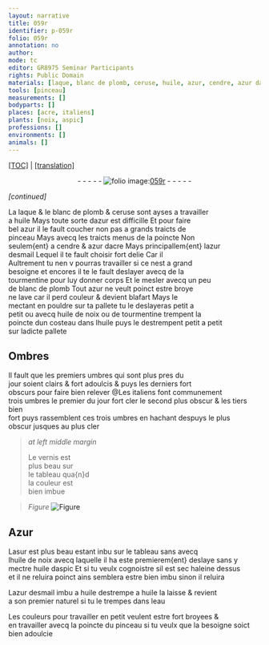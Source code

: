 ```yaml
---
layout: narrative
title: 059r
identifier: p-059r
folio: 059r
annotation: no
author:
mode: tc
editor: GR8975 Seminar Participants
rights: Public Domain
materials: [laque, blanc de plomb, ceruse, huile, azur, cendre, azur dacre, azur desmail, tourmentine, huile de noix, Azur, asur, huile daspic, eau]
tools: [pinceau]
measurements: []
bodyparts: []
places: [acre, italiens]
plants: [noix, aspic]
professions: []
environments: []
animals: []
---
```


<p><a href="{{ site.baseurl }}/diplomatic/" target="_blank">[TOC]</a> | <a href="{{ site.baseurl }}/texts/p-059r_tl/ target="_blank"">[translation]</a></p><div class="folio" align="center">- - - - - <a href="http://gallica.bnf.fr/ark:/12148/btv1b10500001g/f123.item" target="_blank"><img src="https://cu-mkp.github.io/2017-workshop-edition/assets/photo-icon.png" alt="folio image: " style="display:inline-block; margin-bottom:-3px;"/>059r</a> - - - - - </div>  
 
*[continued]*
  
La <span class="m">laque</span> & le <span class="m">blanc de plomb</span> & <span class="m">ceruse</span> sont ayses a travailler<br/> a <span class="m">huile</span> Mays toute sorte d<span class="m">azur</span> est difficille Et pour faire<br/> bel <span class="m">azur</span> il le fault coucher non pas a grands traicts de<br/> pinceau Mays avecq les traicts menus de la poincte Non<br/> seulem{ent} a <span class="m">cendre</span> & <span class="m">azur d<span class="pl">acre</span></span> Mays principallem{ent} l<span class="m">azur<br/> desmail</span> Lequel il te fault choisir fort delie <span class="del">Car il</span><br/> Aultrement tu nen <span class="del">v</span> pourras travailler si ce nest a grand<br/> besoigne et encores il te le fault deslayer avecq de la<br/> <span class="m">tourmentine</span> pour luy donner corps Et le mesler avecq un peu<br/> de <span class="m">blanc de plomb</span> Tout <span class="m">azur</span> ne veult poinct estre broye<br/> ne lave car il perd couleur & devient blafart Mays le<br/> mectant en pouldre sur ta pallete tu le deslayeras petit a<br/> petit ou avecq <span class="m">huile de noix</span> ou de <span class="m">tourmentine</span> trempent la<br/> poincte dun costeau dans l<span class="m">huile</span> puys le destrempent petit a petit<br/> sur ladicte pallete
 
 
  

## Ombres

 
Il fault que les premiers umbres qui sont plus pres du<br/> jour soient clairs & fort adoulcis & puys les derniers fort<br/> obscurs pour faire bien relever @Les <span class="pl">italiens</span> font communement<br/> trois umbres le premier du jour fort cler le second plus obscur & les tiers bien<br/> fort puys rassemblent ces trois umbres en hachant despuys le plus<br/> obscur jusques au plus cler
 
> *at left middle margin*
> 
> 
>   Le vernis est<br/> plus beau sur<br/> le tableau qua{n}d<br/> la couleur est<br/> bien imbue
 
> *Figure*
> <a href="https://drive.google.com/open?id=0B9-oNrvWdlO5QWJmbC1RaG8zTGM" target="_blank"><img src="https://cu-mkp.github.io/GR8975-edition/assets/photo-icon.png" alt="Figure" style="display:inline-block; margin-bottom:-3px;"/></a>
 
 
  

## <span class="m">Azur</span>

 
L<span class="m">asur</span> est plus beau estant inbu sur le tableau <span class="del">sans</span> avecq<br/> l<span class="m">huile de <span class="pa">noix</span></span> avecq laquelle il ha este premierem{ent} deslaye sans y<br/> mectre <span class="m">huile d<span class="pa">aspic</span></span> Et si tu veulx cognoistre sil est sec haleine dessus<br/> et il ne reluira poinct ains semblera estre bien imbu sinon il reluira
 
L<span class="m">azur desmail</span> <span class="del">imbu a <span class="m">huile</span></span> destrempe a <span class="m">huile</span> la laisse & revient<br/> a son premier naturel si tu le trempes dans l<span class="m">eau</span>
 
Les couleurs pour travailler en petit veulent estre fort broyees &<br/> en travailler avecq la poincte du <span class="tl">pinceau</span> si tu veulx que la besoigne soict<br/> bien adoulcie
 

